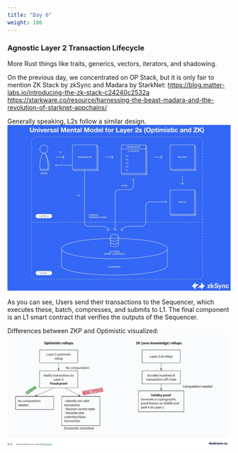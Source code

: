 ```yaml
---
title: "Day 6"
weight: 106
---
```


### Agnostic Layer 2 Transaction Lifecycle
More Rust things like traits, generics, vectors, iterators, and shadowing.

On the previous day, we concentrated on OP Stack, but it is only fair to mention ZK Stack by zkSync and Madara by StarkNet:
https://blog.matter-labs.io/introducing-the-zk-stack-c24240c2532a
https://starkware.co/resource/harnessing-the-beast-madara-and-the-revolution-of-starknet-appchains/

Generally speaking, L2s follow a similar design.
![Mental Model for Layer 2s](../media/mentalmodel.png)

As you can see, Users send their transactions to the Sequencer, which executes these, batch, compresses, and submits to L1. The final component is an L1 smart contract that verifies the outputs of the Sequencer.

Differences between ZKP and Optimistic visualized:
![Differences between ZKP and Optimistic](../media/diffZKPOP.png)

